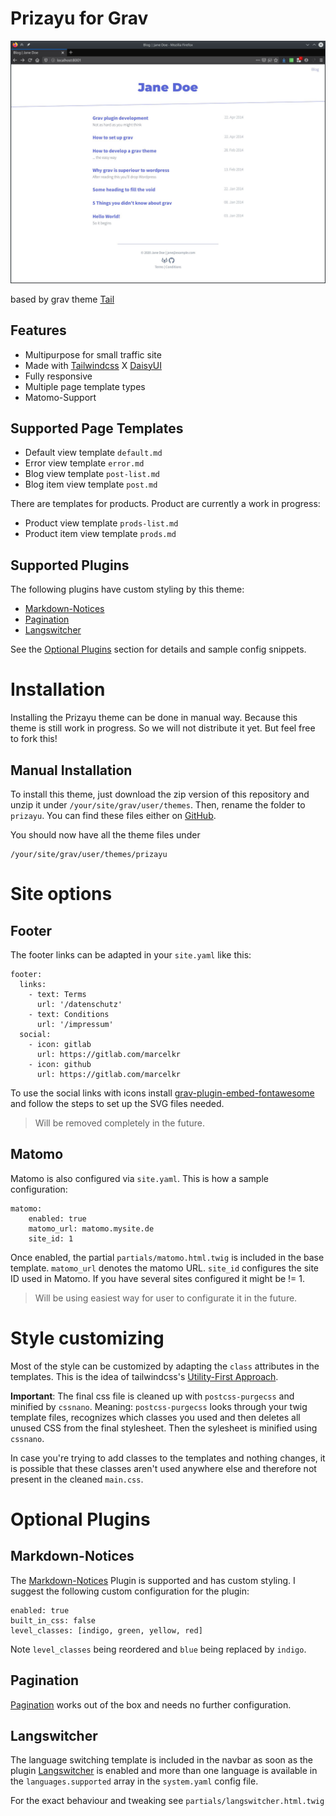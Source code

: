 # Prizayu for Grav

![](assets/tail-screenshot.jpg)

based by grav theme [Tail](https://github.com/getgrav/grav-theme-tail)

## Features

* Multipurpose for small traffic site
* Made with [Tailwindcss](https://tailwindcss.com/) X [DaisyUI](https://daisyui.com)
* Fully responsive
* Multiple page template types
* Matomo-Support

## Supported Page Templates

* Default view template `default.md`
* Error view template `error.md`
* Blog view template `post-list.md`
* Blog item view template `post.md`

There are templates for products. Product are currently a work in progress:
* Product view template `prods-list.md`
* Product item view template `prods.md`

## Supported Plugins

The following plugins have custom styling by this theme:

* [Markdown-Notices](https://github.com/getgrav/grav-plugin-markdown-notices)
* [Pagination](https://github.com/getgrav/grav-plugin-pagination)
* [Langswitcher](https://github.com/getgrav/grav-plugin-langswitcher)

See the [Optional Plugins](#optional-plugins) section for details and sample config snippets.

# Installation

Installing the Prizayu theme can be done in manual way. Because this theme is still work in progress. So we will not distribute it yet. But feel free to fork this!

## Manual Installation

To install this theme, just download the zip version of this repository and unzip it under `/your/site/grav/user/themes`. Then, rename the folder to `prizayu`. You can find these files either on [GitHub](https://github.com/rizqijune/prizayu).

You should now have all the theme files under

    /your/site/grav/user/themes/prizayu

# Site options

## Footer
The footer links can be adapted in your `site.yaml` like this:

    footer:
      links:
        - text: Terms
          url: '/datenschutz'
        - text: Conditions
          url: '/impressum'
      social:
        - icon: gitlab
          url: https://gitlab.com/marcelkr
        - icon: github
          url: https://gitlab.com/marcelkr

To use the social links with icons install [
grav-plugin-embed-fontawesome](https://github.com/N-Parsons/grav-plugin-embed-fontawesome) and follow the steps to set up the SVG files needed. 

> Will be removed completely in the future.

## Matomo
Matomo is also configured via `site.yaml`. This is how a sample configuration:

    matomo:
        enabled: true
        matomo_url: matomo.mysite.de
        site_id: 1

Once enabled, the partial `partials/matomo.html.twig` is included in the base template.
`matomo_url` denotes the matomo URL. `site_id` configures the site ID used in Matomo.
If you have several sites configured it might be != 1.

> Will be using easiest way for user to configurate it in the future.

# Style customizing
Most of the style can be customized by adapting the `class` attributes in the templates. This is the idea of tailwindcss's [Utility-First Approach](https://tailwindcss.com/docs/utility-first).

**Important**: The final css file is cleaned up with `postcss-purgecss` and minified by `cssnano`. Meaning: `postcss-purgecss` looks through your twig template files, recognizes which classes you used and then deletes all unused CSS from the final stylesheet. Then the sylesheet is minified using `cssnano`.

In case you're trying to add classes to the templates and nothing changes, it is possible that these classes aren't used anywhere else and therefore not present in the cleaned `main.css`.



# Optional Plugins

## Markdown-Notices

The [Markdown-Notices](https://github.com/getgrav/grav-plugin-markdown-notices) Plugin is supported 
and has custom styling. I suggest the following custom configuration for the plugin:

```
enabled: true
built_in_css: false
level_classes: [indigo, green, yellow, red]
```

Note `level_classes` being reordered and `blue` being replaced by `indigo`.

## Pagination

[Pagination](https://github.com/getgrav/grav-plugin-pagination) works out of the box and needs no further configuration.

## Langswitcher

The language switching template is included in the navbar as soon as the plugin
[Langswitcher](https://github.com/getgrav/grav-plugin-langswitcher)
is enabled and more than one language is available in the `languages.supported` 
array in the `system.yaml` config file.

For the exact behaviour and tweaking see `partials/langswitcher.html.twig`
